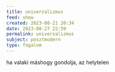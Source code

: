 ```yaml
---
title: univerzalizmus
feed: show
created: 2023-08-21 20:34
date: 2023-08-27 22:59
permalink: univerzalizmus
subject: posztmodern
type: fogalom
---
```


ha valaki máshogy gondolja, az helytelen